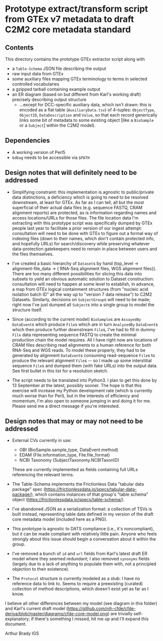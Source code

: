 # Prototype extract/transform script from GTEx v7 metadata to draft C2M2 core metadata standard

## Contents

This directory contains the prototype GTEx extractor script along with
- a `Table-Schema` JSON file describing the output
- raw input data from GTEx
- some auxiliary files mapping GTEx terminology to terms in selected controlled vocabularies
- a gzipped tarball containing example output
- an ER diagram (based on but different from Karl's working draft) precisely describing output structure
  - ...except for DCC-specific auxiliary data, which isn't drawn: this is encoded as a flat table (`AuxiliaryData.tsv`) of 4-tuples: `ObjectType`, `ObjectID`, `DataDescription` and `Value`, so that each record generically links some bit of metadata to some existing object \[like a `BioSample` or a `Subject`\] within the C2M2 model).

## Dependencies

- A working version of Perl5
- `bdbag` needs to be accessible via `$PATH`

## Design notes that will definitely need to be addressed

- Simplifying constraint: this implementation is agnostic to public/private data distinctions, a deficiency which is going to need to be resolved downstream, at least for GTEx. As far as I can tell, all but the most superficial of their actual data files (e.g. sequence FASTQ, CRAM alignment reports) are protected, as is information regarding names and access locations/URLs for those files. The file location data I'm extracting with this prototype script was specifically dumped by GTEx people last year to facilitate a prior version of our ingest attempt: consultation will need to be done with GTEx to figure out a formal way of indexing files (down to their names, which don't contain protected info, and hopefully URLs) for search/discovery while preserving whatever data-protection gatekeepers need to remain in place between users and the files themselves.

- I've created a basic hierarchy of `Dataset`s by hand (top_level -> alignment-file_data -> { RNA-Seq alignment files, WGS alignment files}). There are too many different possibilities for slicing this data into subsets to yield an obvious automatic solution to Dataset construction: consultation will need to happen at some level to establish, in advance, a map from GTEx logical containment structures (from "nucleic acid isolation batch ID" all the way up to "version 7 data release") to C2M2 Datasets. Similarly, decisions on `SubjectGroup`s will need to be made; right now I've just dumped all `Subject`s into a single group to model the structure itself.

- Since (according to the current model) `BioSample`s are `AssayedBy` `DataEvent`s which produce `File`s which are in turn `AnalyzedBy` `DataEvent`s which then produce further downstream `File`s, I've had to fill in dummy `File` data representing sequence FASTQ to create the minimal production chain the model requires. All I have right now are locations of CRAM files describing read alignments to a human reference for both RNA-Seq and WGS reads. To model these properly, they had to be generated by alignment `DataEvent`s consuming read-sequence `File`s to produce the relevant alignment `File`s -- so I made up some interstitial sequence `File`s and dumped them (with fake URLs) into the output data. See first bullet in this list for a resolution sketch.

- The script needs to be translated into Python3. I plan to get this done by 13 September at the latest, possibly sooner. The hope is that this exercise will increase my Python development rate (which is currently much worse than for Perl), but in the interests of efficiency and momentum, I'm also open to someone jumping in and doing it for me. Please send me a direct message if you're interested.

## Design notes that may or may not need to be addressed

- External CVs currently in use:
  - OBI (BioSample.sample_type, DataEvent.method)
  - EDAM (File.information_type, File.file_format)
  - NCBI Taxonomy (SubjectTaxonomy.NCBITaxonID)
  
  These are currently implemented as fields containing full URLs referencing the relevant terms.

- The Table-Schema implements the Frictionless Data "tabular data package" spec (https://frictionlessdata.io/specs/tabular-data-package/), which contains instances of that group's "table schema" object (https://frictionlessdata.io/specs/table-schema/).

- I've abandoned JSON as a serialization format: a collection of TSVs is built instead, representing table data defined in my version of the draft core metadata model (included here as a PNG).

- This prototype is agnostic to DATS compliance (i.e., it's noncompliant), but it can be made compliant with relatively little pain. Anyone who feels strongly about this issue should begin a conversation about it within the group.

- I've removed a bunch of `id` and `url` fields from Karl's latest draft ER model where they seemed redundant; I also removed `synonyms` fields (largely due to a lack of anything to populate them with, not a principled objection to their existence).

- The `Protocol` structure is currently modeled as a stub: I have no reference data to link to. Seems to require a preexisting (curated) collection of method descriptions, which doesn't exist yet as far as I know.

I believe all other differences between my model (see diagram in this folder) and Karl's current draft model (https://github.com/nih-cfde/cfde-deriva/blob/master/diagrams/cfde-core-model.png) are trivially self-explanatory; if there's something I missed, hit me up and I'll expand this document.

Arthur Brady
IGS

